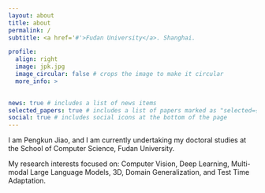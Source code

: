 ```yaml
---
layout: about
title: about
permalink: /
subtitle: <a href='#'>Fudan University</a>. Shanghai.

profile:
  align: right
  image: jpk.jpg
  image_circular: false # crops the image to make it circular
  more_info: >
    

news: true # includes a list of news items
selected_papers: true # includes a list of papers marked as "selected={true}"
social: true # includes social icons at the bottom of the page
---
```


I am Pengkun Jiao, and I am currently undertaking my doctoral studies at the School of Computer Science, Fudan University. 

My research interests focused on: Computer Vision, Deep Learning, Multi-modal Large Language Models, 3D, Domain Generalization, and Test Time Adaptation.


